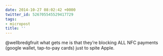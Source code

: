 ```yaml
---
date: 2014-10-27 08:02:42 +0000
twitter_id: 526705545529417729
tags:
- micropost
title: ''
---
```


@wellbredgfruit what gets me is that they’re blocking ALL NFC payments (google wallet, tap-to-pay cards) just to spite Apple.
